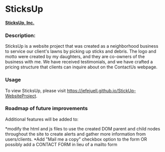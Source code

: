 # SticksUp
<a href="https://jefejuell.github.io/StickUp-WebsiteProject/"><b>SticksUp, Inc.</b></a>

### **Description:**  
SticksUp is a website project that was created as a neighborhood business to service our client's lawns by picking up sticks and debris.  The logo and motto were created by my daughters, and they are co-owners of the business with me.  We have received testimonials, and we have crafted a pricing structure that clients can inquire about on the ContactUs webpage.

### **Usage**
To view SticksUp, please visit https://jefejuell.github.io/StickUp-WebsiteProject. 

### **Roadmap of future improvements**
Additional features will be added to: 

*modify the html and js files to use the created DOM parent and child nodes throughout the site to create alerts and gather more information from users/clients.
*Add "Mail me a copy" checkbox option to the form OR possibly add a CONTACT FORM in lieu of a mailto form
  
